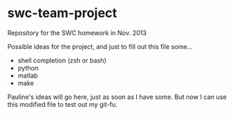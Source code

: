swc-team-project
================

Repository for the SWC homework in Nov. 2013


Possible ideas for the project, and just to fill out this file some...


- shell completion (zsh or bash)
- python
- matlab
- make

Pauline's ideas will go here, just as soon as I have some.
But now I can use this modified file to test out my git-fu.